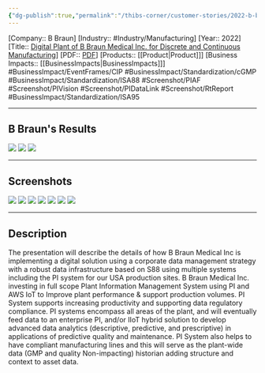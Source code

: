 ```yaml
---
{"dg-publish":true,"permalink":"/thibs-corner/customer-stories/2022-b-braun-digital-plant-of-b-braun-medical-inc-for-discrete-and-continuous-manufacturing/","noteIcon":""}
---
```


[Company:: B Braun]
[Industry:: #Industry/Manufacturing]
[Year:: 2022]
[Title:: [Digital Plant of B Braun Medical Inc. for Discrete and Continuous Manufacturing](https://resources.osisoft.com/presentations/digital-plant-of-b-braun-medical-inc--for-discrete-and-continuous-manufacturing/)]
[PDF:: [PDF](https://cdn.osisoft.com/osi/presentations/2022-AVEVA-San-Francisco/UC22NA-02MA70-BBraun-Pokharana-Digital-Plant-of-B-Braun-Medical-for-discrete.pdf)]
[Products:: [[Product\|Product]]]
[Business Impacts:: [[BusinessImpacts\|BusinessImpacts]]]
#BusinessImpact/EventFrames/CIP  #BusinessImpact/Standardization/cGMP #BusinessImpact/Standardization/ISA88  #Screenshot/PIAF #Screenshot/PIVision #Screenshot/PIDataLink #Screenshot/RtReport #BusinessImpact/Standardization/ISA95  

---
## B Braun's Results
![](https://i.imgur.com/NSWGNzS.png)
![](https://i.imgur.com/uJRX7ED.png)
![](https://i.imgur.com/gee2C9U.png)

---
## Screenshots
![](https://i.imgur.com/lcOblEo.png)
![](https://i.imgur.com/StkHnUM.png)
![](https://i.imgur.com/au1j74a.png)
![](https://i.imgur.com/JSrorNp.png)
![](https://i.imgur.com/PyWdEVj.png)
![](https://i.imgur.com/cHLjuoU.png)
![](https://i.imgur.com/UlapN6e.png)

---
## Description
The presentation will describe the details of how B Braun Medical Inc is implementing a digital solution using a corporate data management strategy with a robust data infrastructure based on S88 using multiple systems including the PI system for our USA production sites. B Braun Medical Inc. investing in full scope Plant Information Management System using PI and AWS IoT to Improve plant performance & support production volumes. PI System supports increasing productivity and supporting data regulatory compliance. PI systems encompass all areas of the plant, and will eventually feed data to an enterprise PI, and/or IIoT hybrid solution to develop advanced data analytics (descriptive, predictive, and prescriptive) in applications of predictive quality and maintenance. PI System also helps to have compliant manufacturing lines and this will serve as the plant-wide data (GMP and quality Non-impacting) historian adding structure and context to asset data.